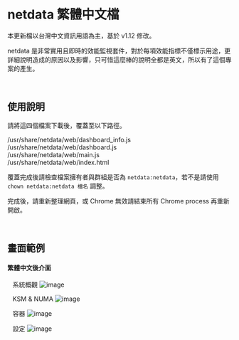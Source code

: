 # netdata 繁體中文檔

本更新檔以台灣中文資訊用語為主，基於 v1.12 修改。  
    
netdata 是非常實用且即時的效能監視套件，對於每項效能指標不僅標示用途，更詳細說明造成的原因以及影響，只可惜這麼棒的說明全都是英文，所以有了這個專案的產生。
  
&nbsp;&nbsp;
&nbsp;&nbsp;

## 使用說明

請將這四個檔案下載後，覆蓋至以下路徑。

  /usr/share/netdata/web/dashboard_info.js   
  /usr/share/netdata/web/dashboard.js   
  /usr/share/netdata/web/main.js   
  /usr/share/netdata/web/index.html   
    
覆蓋完成後請檢查檔案擁有者與群組是否為 `netdata:netdata`，若不是請使用 `chown netdata:netdata 檔名` 調整。


完成後，請重新整理網頁，或 Chrome 無效請結束所有 Chrome process 再重新開啟。
  

&nbsp;&nbsp;
&nbsp;&nbsp;

      
## 畫面範例


#### 繁體中文後介面
&nbsp;&nbsp;
系統概觀
![image](https://raw.githubusercontent.com/jasoncheng7115/netdata-cpatch/master/screenshot_01.png)
&nbsp;&nbsp;
&nbsp;&nbsp;

&nbsp;&nbsp;
KSM & NUMA
![image](https://raw.githubusercontent.com/jasoncheng7115/netdata-cpatch/master/screenshot_02.png)
&nbsp;&nbsp;
&nbsp;&nbsp;

&nbsp;&nbsp;
容器
![image](https://raw.githubusercontent.com/jasoncheng7115/netdata-cpatch/master/screenshot_03.png)
&nbsp;&nbsp;
&nbsp;&nbsp;


&nbsp;&nbsp;
設定
![image](https://raw.githubusercontent.com/jasoncheng7115/netdata-cpatch/master/screenshot_04.png)
&nbsp;&nbsp;
&nbsp;&nbsp;

